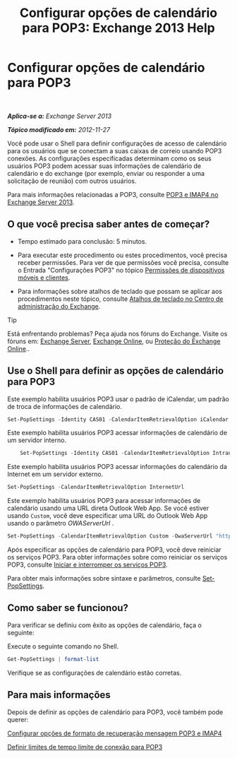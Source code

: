 ﻿---
title: 'Configurar opções de calendário para POP3: Exchange 2013 Help'
TOCTitle: Configurar opções de calendário para POP3
ms:assetid: ac3d60a0-8697-4c06-9e93-f8d2c4b157b6
ms:mtpsurl: https://technet.microsoft.com/pt-br/library/Bb124133(v=EXCHG.150)
ms:contentKeyID: 50556261
ms.date: 05/22/2018
mtps_version: v=EXCHG.150
ms.translationtype: MT
---

# Configurar opções de calendário para POP3

 

_**Aplica-se a:** Exchange Server 2013_

_**Tópico modificado em:** 2012-11-27_

Você pode usar o Shell para definir configurações de acesso de calendário para os usuários que se conectam a suas caixas de correio usando POP3 conexões. As configurações especificadas determinam como os seus usuários POP3 podem acessar suas informações de calendário de calendário e do exchange (por exemplo, enviar ou responder a uma solicitação de reunião) com outros usuários.

Para mais informações relacionadas a POP3, consulte [POP3 e IMAP4 no Exchange Server 2013](pop3-and-imap4-in-exchange-server-2013-exchange-2013-help.md).

## O que você precisa saber antes de começar?

  - Tempo estimado para conclusão: 5 minutos.

  - Para executar este procedimento ou estes procedimentos, você precisa receber permissões. Para ver de que permissões você precisa, consulte o Entrada "Configurações POP3" no tópico [Permissões de dispositivos móveis e clientes](clients-and-mobile-devices-permissions-exchange-2013-help.md).

  - Para informações sobre atalhos de teclado que possam se aplicar aos procedimentos neste tópico, consulte [Atalhos de teclado no Centro de administração do Exchange](keyboard-shortcuts-in-the-exchange-admin-center-exchange-online-protection-help.md).


> [!TIP]
> Está enfrentando problemas? Peça ajuda nos fóruns do Exchange. Visite os fóruns em: <A href="https://go.microsoft.com/fwlink/p/?linkid=60612">Exchange Server</A>, <A href="https://go.microsoft.com/fwlink/p/?linkid=267542">Exchange Online</A>, ou <A href="https://go.microsoft.com/fwlink/p/?linkid=285351">Proteção do Exchange Online</A>..



## Use o Shell para definir as opções de calendário para POP3

Este exemplo habilita usuários POP3 usar o padrão de iCalendar, um padrão de troca de informações de calendário.

```powershell
Set-PopSettings -Identity CAS01 -CalendarItemRetrievalOption iCalendar
```

Este exemplo habilita usuários POP3 acessar informações de calendário de um servidor interno.

```powershell
    Set-PopSettings -Identity CAS01 -CalendarItemRetrievalOption IntranetUrl 
```

Este exemplo habilita usuários POP3 acessar informações do calendário da Internet em um servidor externo.

```powershell
Set-PopSettings -CalendarItemRetrievalOption InternetUrl
```

Este exemplo habilita usuários POP3 para acessar informações de calendário usando uma URL direta Outlook Web App. Se você estiver usando `Custom`, você deve especificar uma URL do Outlook Web App usando o parâmetro *OWAServerUrl* .

```powershell
Set-PopSettings -CalendarItemRetrievalOption Custom -OwaServerUrl "https://OwaServer01"
```

Após especificar as opções de calendário para POP3, você deve reiniciar os serviços POP3. Para obter informações sobre como reiniciar os serviços POP3, consulte [Iniciar e interromper os serviços POP3](start-and-stop-the-pop3-services-exchange-2013-help.md).

Para obter mais informações sobre sintaxe e parâmetros, consulte [Set-PopSettings](https://technet.microsoft.com/pt-br/library/aa997154\(v=exchg.150\)).

## Como saber se funcionou?

Para verificar se definiu com êxito as opções de calendário, faça o seguinte:

Execute o seguinte comando no Shell.

```powershell
Get-PopSettings | format-list
```

Verifique se as configurações de calendário estão corretas.

## Para mais informações

Depois de definir as opções de calendário para POP3, você também pode querer:

[Configurar opções de formato de recuperação mensagem POP3 e IMAP4](configure-pop3-and-imap4-message-retrieval-format-options-exchange-2013-help.md)

[Definir limites de tempo limite de conexão para POP3](set-connection-time-out-limits-for-pop3-exchange-2013-help.md)

